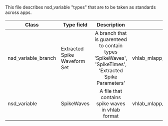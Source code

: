 This file describes nsd_variable "types" that are to be taken as standards across apps.

| Class | Type field | Description | Example apps |
| ----- |----------  |:-----------:| ------------:|
|nsd_variable_branch|Extracted Spike Waveform Set|A branch that is guarenteed to contain types 'SpikeWaves', 'SpikeTimes', 'Extracted Spike Parameters'|vhlab_mlapp_spikeextractor|
|nsd_variable|SpikeWaves|A file that contains spike waves in vhlab format|vhlab_mlapp_spikeextractor|

